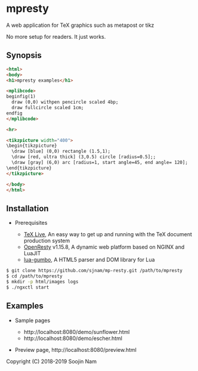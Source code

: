 mpresty
=======
A web application for TeX graphics such as metapost or tikz

No more setup for readers. It just works.

Synopsis
---------

````html
<html>
<body>
<h1>mpresty examples</h1>

<mplibcode>
beginfig(1)
  draw (0,0) withpen pencircle scaled 4bp;
  draw fullcircle scaled 1cm;
endfig
</mplibcode>

<hr>

<tikzpicture width="400">
\begin{tikzpicture}
  \draw [blue] (0,0) rectangle (1.5,1);
  \draw [red, ultra thick] (3,0.5) circle [radius=0.5];;
  \draw [gray] (6,0) arc [radius=1, start angle=45, end angle= 120];
\end{tikzpicture}
</tikzpicture>

</body>
</html>
````

Installation
------------
- Prerequisites
  
  - [TeX Live](https://www.tug.org/texlive/), An easy way to get up and running with the TeX document production system
  - [OpenResty](http://openresty.org/en/) v1.15.8, A dynamic web platform based on NGINX and LuaJIT
  - [lua-gumbo](https://craigbarnes.gitlab.io/lua-gumbo/), A HTML5 parser and DOM library for Lua

```bash
$ git clone https://github.com/sjnam/mp-resty.git /path/to/mpresty
$ cd /path/to/mpresty
$ mkdir -p html/images logs
$ ./ngxctl start
```

Examples
--------
- Sample pages

  - http://localhost:8080/demo/sunflower.html
  - http://localhost:8080/demo/escher.html

- Preview page, http://localhost:8080/preview.html

Copyright (C) 2018-2019 Soojin Nam

